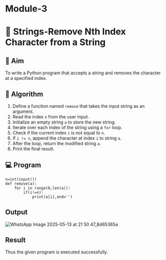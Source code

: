 # Module-3
# 🧹 Strings-Remove Nth Index Character from a String

## 🎯 Aim
To write a Python program that accepts a string and removes the character at a specified index.

## 🧠 Algorithm
1. Define a function named `remove` that takes the input string as an argument.
2. Read the index `n` from the user input.
3. Initialize an empty string `a` to store the new string.
4. Iterate over each index of the string using a `for` loop.
5. Check if the current index `i` is not equal to `n`.
6. If `i != n`, append the character at index `i` to string `a`.
7. After the loop, return the modified string `a`.
8. Print the final result.

## 💻 Program
```
n=int(input())
def remove(a):
    for i in range(0,len(a)):
        if(i!=n):
            print(a[i],end='')
```

## Output
![WhatsApp Image 2025-05-13 at 21 50 47_8d65365a](https://github.com/user-attachments/assets/1f4c3dd4-fe4e-48a7-af2c-8179a1233ced)

## Result
Thus the given program is executed successfully.

